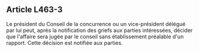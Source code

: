 Article L463-3
----
Le président du Conseil de la concurrence ou un vice-président délégué par lui
peut, après la notification des griefs aux parties intéressées, décider que
l'affaire sera jugée par le conseil sans établissement préalable d'un rapport.
Cette décision est notifiée aux parties.
